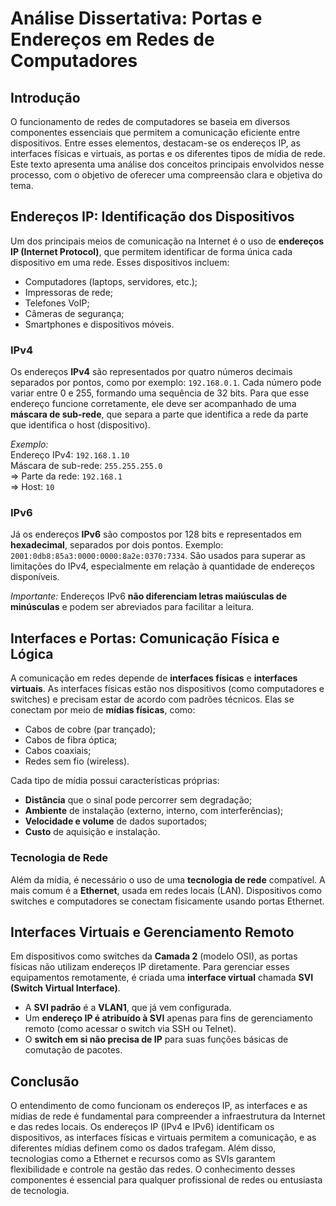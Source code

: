 # Análise Dissertativa: Portas e Endereços em Redes de Computadores

## Introdução

O funcionamento de redes de computadores se baseia em diversos componentes essenciais que permitem a comunicação eficiente entre dispositivos. Entre esses elementos, destacam-se os endereços IP, as interfaces físicas e virtuais, as portas e os diferentes tipos de mídia de rede. Este texto apresenta uma análise dos conceitos principais envolvidos nesse processo, com o objetivo de oferecer uma compreensão clara e objetiva do tema.

## Endereços IP: Identificação dos Dispositivos

Um dos principais meios de comunicação na Internet é o uso de **endereços IP (Internet Protocol)**, que permitem identificar de forma única cada dispositivo em uma rede. Esses dispositivos incluem:

- Computadores (laptops, servidores, etc.);
- Impressoras de rede;
- Telefones VoIP;
- Câmeras de segurança;
- Smartphones e dispositivos móveis.

### IPv4

Os endereços **IPv4** são representados por quatro números decimais separados por pontos, como por exemplo: `192.168.0.1`. Cada número pode variar entre 0 e 255, formando uma sequência de 32 bits. Para que esse endereço funcione corretamente, ele deve ser acompanhado de uma **máscara de sub-rede**, que separa a parte que identifica a rede da parte que identifica o host (dispositivo).

*Exemplo:*  
Endereço IPv4: `192.168.1.10`  
Máscara de sub-rede: `255.255.255.0`  
=> Parte da rede: `192.168.1`  
=> Host: `10`

### IPv6

Já os endereços **IPv6** são compostos por 128 bits e representados em **hexadecimal**, separados por dois pontos. Exemplo: `2001:0db8:85a3:0000:0000:8a2e:0370:7334`. São usados para superar as limitações do IPv4, especialmente em relação à quantidade de endereços disponíveis.

*Importante:* Endereços IPv6 **não diferenciam letras maiúsculas de minúsculas** e podem ser abreviados para facilitar a leitura.

## Interfaces e Portas: Comunicação Física e Lógica

A comunicação em redes depende de **interfaces físicas** e **interfaces virtuais**. As interfaces físicas estão nos dispositivos (como computadores e switches) e precisam estar de acordo com padrões técnicos. Elas se conectam por meio de **mídias físicas**, como:

- Cabos de cobre (par trançado);
- Cabos de fibra óptica;
- Cabos coaxiais;
- Redes sem fio (wireless).

Cada tipo de mídia possui características próprias:

- **Distância** que o sinal pode percorrer sem degradação;
- **Ambiente** de instalação (externo, interno, com interferências);
- **Velocidade e volume** de dados suportados;
- **Custo** de aquisição e instalação.

### Tecnologia de Rede

Além da mídia, é necessário o uso de uma **tecnologia de rede** compatível. A mais comum é a **Ethernet**, usada em redes locais (LAN). Dispositivos como switches e computadores se conectam fisicamente usando portas Ethernet.

## Interfaces Virtuais e Gerenciamento Remoto

Em dispositivos como switches da **Camada 2** (modelo OSI), as portas físicas não utilizam endereços IP diretamente. Para gerenciar esses equipamentos remotamente, é criada uma **interface virtual** chamada **SVI (Switch Virtual Interface)**.

- A **SVI padrão** é a **VLAN1**, que já vem configurada.
- Um **endereço IP é atribuído à SVI** apenas para fins de gerenciamento remoto (como acessar o switch via SSH ou Telnet).
- O **switch em si não precisa de IP** para suas funções básicas de comutação de pacotes.

## Conclusão

O entendimento de como funcionam os endereços IP, as interfaces e as mídias de rede é fundamental para compreender a infraestrutura da Internet e das redes locais. Os endereços IP (IPv4 e IPv6) identificam os dispositivos, as interfaces físicas e virtuais permitem a comunicação, e as diferentes mídias definem como os dados trafegam. Além disso, tecnologias como a Ethernet e recursos como as SVIs garantem flexibilidade e controle na gestão das redes. O conhecimento desses componentes é essencial para qualquer profissional de redes ou entusiasta de tecnologia.